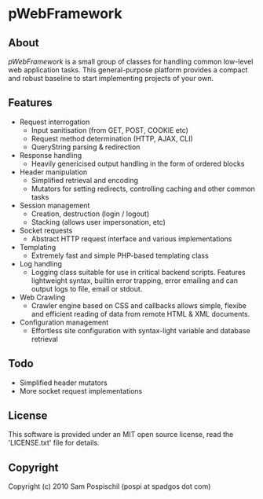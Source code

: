 pWebFramework
=============


About
-----
*pWebFramework* is a small group of classes for handling common low-level web application tasks. This general-purpose platform provides a compact and robust baseline to start implementing projects of your own.


Features
--------
- Request interrogation
    - Input sanitisation (from GET, POST, COOKIE etc)
    - Request method determination (HTTP, AJAX, CLI)
    - QueryString parsing & redirection
- Response handling
    - Heavily genericised output handling in the form of ordered blocks
- Header manipulation
	- Simplified retrieval and encoding
	- Mutators for setting redirects, controlling caching and other common tasks
- Session management
    - Creation, destruction (login / logout)
    - Stacking (allows user impersonation, etc)
- Socket requests
	- Abstract HTTP request interface and various implementations
- Templating
	- Extremely fast and simple PHP-based templating class
- Log handling
	- Logging class suitable for use in critical backend scripts. Features lightweight syntax, builtin error trapping, error emailing and can output logs to file, email or stdout.
- Web Crawling
	- Crawler engine based on CSS and callbacks allows simple, flexibe and efficient reading of data from remote HTML & XML documents.
- Configuration management
	- Effortless site configuration with syntax-light variable and database retrieval


Todo
----
- Simplified header mutators
- More socket request implementations


License
-------
This software is provided under an MIT open source license, read the 'LICENSE.txt' file for details.


Copyright
---------
Copyright (c) 2010 Sam Pospischil (pospi at spadgos dot com)
